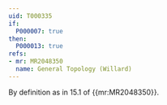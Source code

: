 ```yaml
---
uid: T000335
if:
  P000007: true
then:
  P000013: true
refs:
- mr: MR2048350
  name: General Topology (Willard)
---
```



By definition as in 15.1 of {{mr:MR2048350}}.
